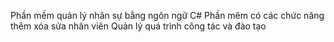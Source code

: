 Phần mềm quản lý nhân sự bằng ngôn ngữ C#
Phần mêm có các chức năng thêm xóa sửa nhân viên 
Quản lý quá trình công tác và đào tạo
